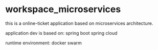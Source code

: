 # workspace_microservices

this is a online-ticket application based on microservices architecture.

application dev is based on:
spring boot
spring cloud


runtime environment:
docker swarm